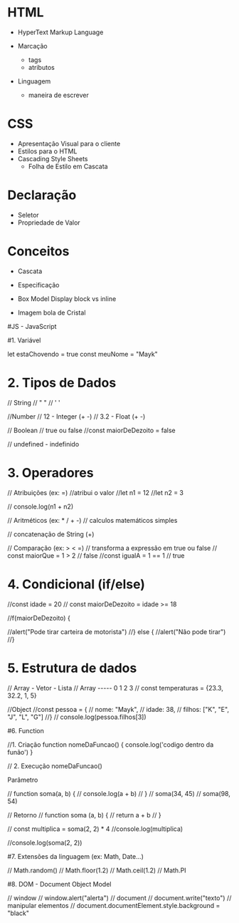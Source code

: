 # HTML 
- HyperText Markup Language 

- Marcação
  - tags
  - atributos
- Linguagem 
  - maneira de escrever

# CSS 

- Apresentação Visual para o cliente 
- Estilos para o HTML
- Cascading Style Sheets 
  - Folha de Estilo em Cascata 

# Declaração 

- Seletor 
- Propriedade de Valor

# Conceitos 
- Cascata
- Especificação 
- Box Model
Display block vs inline

- Imagem bola de Cristal 


#JS - JavaScript

#1. Variável 

let estaChovendo = true
const meuNome = "Mayk"

# 2. Tipos de Dados 
  // String 
  // " "
  // ' '

  //Number 
  // 12 - Integer (+ -)
  // 3.2 - Float (+ -)
  
  // Boolean 
  // true ou false 
  //const maiorDeDezoito = false


  // undefined - indefinido 


# 3. Operadores 

  // Atribuições (ex: =)
  //atribui o valor 
  //let n1 = 12
  //let n2 = 3

  // console.log(n1 + n2)

  // Aritméticos (ex: * / + -) 
  // calculos matemáticos simples
  
  // concatenação de String (+)

  // Comparação (ex: > < =)
  // transforma a expressão em true ou false
  // const maiorQue = 1 > 2 // false 
   //const igualA = 1 == 1 // true 

# 4. Condicional (if/else)
 
 
 //const idade = 20
 // const maiorDeDezoito = idade  >= 18

 //f(maiorDeDezoito) {

 //alert("Pode tirar carteira de motorista")
 //} else {
 //alert("Não pode tirar") 
 //}


# 5. Estrutura de dados 
 
 // Array - Vetor - Lista 
 // Array -----             0     1   2  3
 // const temperaturas = {23.3, 32.2, 1, 5}


 //Object 
 //const pessoa = { 
 // nome: "Mayk",
 // idade: 38,
 // filhos: ["K", "E", "J", "L", "G"]
 //}
 // console.log(pessoa.filhos[3])


#6. Function 


 //1. Criação 
  function nomeDaFuncao() {
  console.log('codigo dentro da funão')
  }

  // 2. Execução
  nomeDaFuncao()
  

  Parâmetro
  
  // function soma(a, b) {
  // console.log(a + b)
  // }
  // soma(34, 45)
  // soma(98, 54)

  // Retorno 
  // function soma (a, b) {
  //  return a + b 
  // }

  // const multiplica = soma(2, 2) * 4 
  //console.log(multiplica)

  //console.log(soma(2, 2))

#7. Extensões da linguagem (ex: Math, Date...)

// Math.random()
// Math.floor(1.2)
// Math.ceil(1.2)
// Math.PI

#8. DOM - Document Object Model

// window
// window.alert("alerta")
// document
// document.write("texto")
// manipular elementos 
// document.documentElement.style.background = "black"





